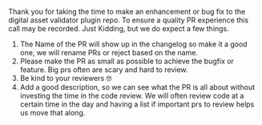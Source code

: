 
Thank you for taking the time to make an enhancement or bug fix to the digital asset validator plugin repo.
To ensure a quality PR experience this call may be recorded. Just Kidding, but we do expect a few things.

1. The Name of the PR will show up in the changelog so make it a good one, we will rename PRs or reject based on the name.
2. Please make the PR as small as possible to achieve the bugfix or feature. Big prs often are scary and hard to review.
3. Be kind to your reviewers 🤓
4. Add a good description, so we can see what the PR is all about without investing the time in the code review. We will often review code at a certain time in the day and having a list if important prs to review helps us move that along.